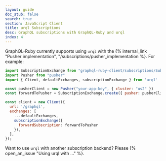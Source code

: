 ```yaml
---
layout: guide
doc_stub: false
search: true
section: JavaScript Client
title: urql Subscriptions
desc: GraphQL subscriptions with GraphQL-Ruby and urql
index: 4
---
```


GraphQL-Ruby currently supports using `urql` with the {% internal_link "Pusher implementation", "/subscriptions/pusher_implementation %}. For example:

```js
import SubscriptionExchange from "graphql-ruby-client/subscriptions/SubscriptionExchange"
import Pusher from "pusher"
import { Client, defaultExchanges, subscriptionExchange } from 'urql'

const pusherClient = new Pusher("your-app-key", { cluster: "us2" })
const forwardToPusher = SubscriptionExchange.create({ pusher: pusherClient })

const client = new Client({
  url: '/graphql',
  exchanges: [
    ...defaultExchanges,
    subscriptionExchange({
      forwardSubscription: forwardToPusher
    }),
  ],
});
```


Want to use `urql` with another subscription backend? Please {% open_an_issue "Using urql with ..." %}.
